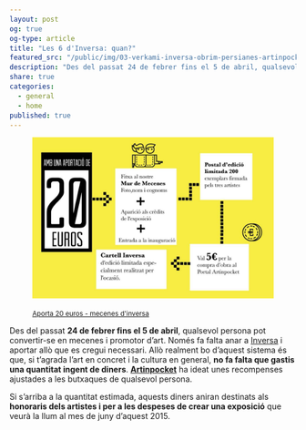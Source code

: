 ```yaml
---
layout: post
og: true
og-type: article
title: "Les 6 d'Inversa: quan?"
featured_src: "/public/img/03-verkami-inversa-obrim-persianes-artinpocket-20euros.jpg"
description: "Des del passat 24 de febrer fins el 5 de abril, qualsevol persona pot convertir-se en mecenes i promotor d’art. Només fa falta anar a Inversa i aportar allò que es cregui necessari"
share: true
categories:
  - general
  - home
published: true
---
```


<figure class="text-center">
	<img src="/public/img/03-verkami-inversa-obrim-persianes-artinpocket-20euros.jpg" alt="Aportació de 20 euros - mecenes d'inversa" title="Aportació de 20 euros - mecenes d'inversa">
	<figcaption>
		<p><small><i class="fa fa-credit-card"></i> <a href="http://www.verkami.com/projects/11057-inversa-obrim-persianes" title="Aporta 20 euros - mecenes d'inversa">Aporta 20 euros - mecenes d'inversa</a></small></p>
	</figcaption>
</figure>

Des del passat **24 de febrer fins el 5 de abril**, qualsevol persona pot convertir-se en mecenes i promotor d’art. Només fa falta anar a [Inversa](http://www.verkami.com/projects/11057-inversa-obrim-persianes) i aportar allò que es cregui necessari. Allò realment bo d’aquest sistema és que, si t’agrada l’art en concret i la cultura en general, **no fa falta que gastis una quantitat ingent de diners**. **[Artinpocket](http://www.artinpocket.cat/)** ha ideat unes recompenses ajustades a les butxaques de qualsevol persona.

Si s’arriba a la quantitat estimada, aquests diners aniran destinats als **honoraris dels artistes i per a les despeses de crear una exposició** que veurà la llum al mes de juny d’aquest 2015.